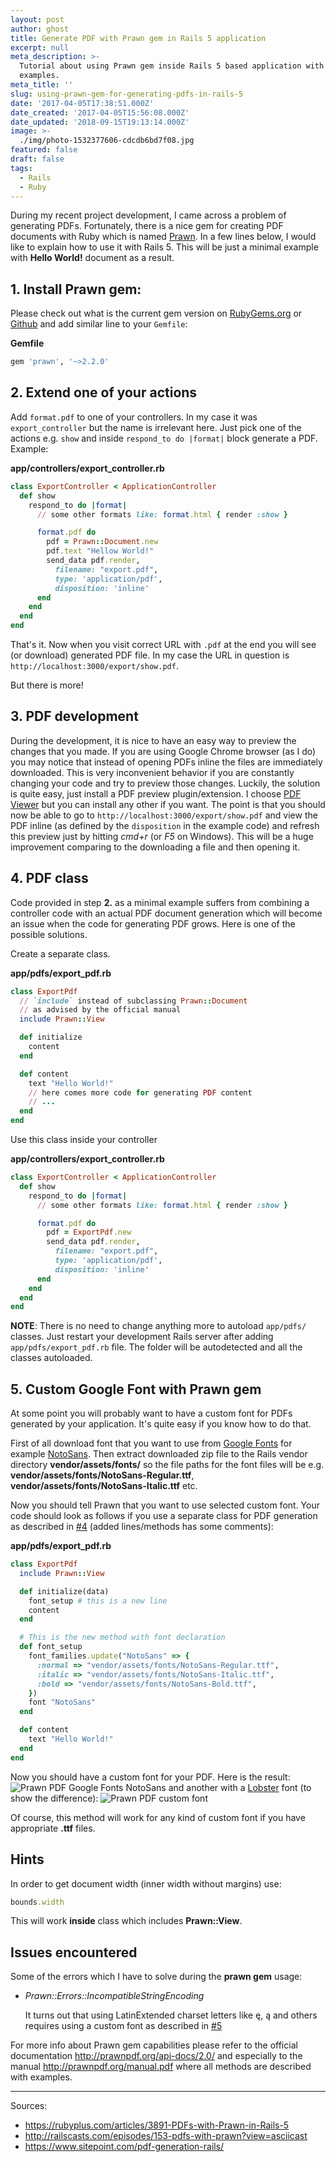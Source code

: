 ```yaml
---
layout: post
author: ghost
title: Generate PDF with Prawn gem in Rails 5 application
excerpt: null
meta_description: >-
  Tutorial about using Prawn gem inside Rails 5 based application with some
  examples.
meta_title: ''
slug: using-prawn-gem-for-generating-pdfs-in-rails-5
date: '2017-04-05T17:38:51.000Z'
date_created: '2017-04-05T15:56:08.000Z'
date_updated: '2018-09-15T19:13:14.000Z'
image: >-
  ./img/photo-1532377606-cdcdb6bd7f08.jpg
featured: false
draft: false
tags:
  - Rails
  - Ruby
---
```

During my recent project development, I came across a problem of generating PDFs. Fortunately, there is a nice gem for creating PDF documents with Ruby which is named [Prawn](https://github.com/prawnpdf/prawn). In a few lines below, I would like to explain how to use it with Rails 5. This will be just a minimal example with **Hello World!** document as a result.

## 1. Install Prawn gem:
Please check out what is the current gem version on [RubyGems.org](https://rubygems.org/gems/prawn) or [Github](https://github.com/prawnpdf/prawn/releases) and add similar line to your `Gemfile`:


<span class="filepath">**Gemfile**</span>
```ruby
gem 'prawn', '~>2.2.0'
```

## 2. Extend one of your actions
Add `format.pdf` to one of your controllers. In my case it was `export_controller` but the name is irrelevant here. Just pick one of the actions e.g. `show` and inside `respond_to do |format|` block generate a PDF. Example:

<span class="filepath">**app/controllers/export_controller.rb**</span>
```ruby
class ExportController < ApplicationController
  def show
    respond_to do |format|
      // some other formats like: format.html { render :show }

      format.pdf do
        pdf = Prawn::Document.new
        pdf.text "Hellow World!"
        send_data pdf.render,
          filename: "export.pdf",
          type: 'application/pdf',
          disposition: 'inline'
      end
    end
  end
end
```
That's it. Now when you visit correct URL with `.pdf` at the end you will see (or download) generated PDF file. In my case the URL in question is `http://localhost:3000/export/show.pdf`.

But there is more!

## 3. PDF development
During the development, it is nice to have an easy way to preview the changes that you made. If you are using Google Chrome browser (as I do) you may notice that instead of opening PDFs inline the files are immediately downloaded. This is very inconvenient behavior if you are constantly changing your code and try to preview those changes.
Luckily, the solution is quite easy, just install a PDF preview plugin/extension. I choose [PDF Viewer](https://chrome.google.com/webstore/detail/pdf-viewer/oemmndcbldboiebfnladdacbdfmadadm?hl=en) but you can install any other if you want. The point is that you should now be able to go to `http://localhost:3000/export/show.pdf` and view the PDF inline (as defined by the `disposition` in the example code) and refresh this preview just by hitting *cmd+r* (or *F5* on Windows).
This will be a huge improvement comparing to the downloading a file and then opening it.

## 4. PDF class
Code provided in step **2.** as a minimal example suffers from combining a controller code with an actual PDF document generation which will become an issue when the code for generating PDF grows. Here is one of the possible solutions.

Create a separate class.

<span class="filepath">**app/pdfs/export_pdf.rb**</span>

```ruby
class ExportPdf
  // `include` instead of subclassing Prawn::Document
  // as advised by the official manual
  include Prawn::View

  def initialize
    content
  end

  def content
    text "Hello World!"
    // here comes more code for generating PDF content
    // ...
  end
end
```

Use this class inside your controller

<span class="filepath">**app/controllers/export_controller.rb**</span>
```ruby
class ExportController < ApplicationController
  def show
    respond_to do |format|
      // some other formats like: format.html { render :show }

      format.pdf do
        pdf = ExportPdf.new
        send_data pdf.render,
          filename: "export.pdf",
          type: 'application/pdf',
          disposition: 'inline'
      end
    end
  end
end
```

**NOTE**: There is no need to change anything more to autoload `app/pdfs/` classes. Just restart your development Rails server after adding `app/pdfs/export_pdf.rb` file. The folder will be autodetected and all the classes autoloaded.

## 5. Custom Google Font with Prawn gem
At some point you will probably want to have a custom font for PDFs generated by your application. It's quite easy if you know how to do that.

First of all download font that you want to use from [Google Fonts](https://fonts.google.com/) for example [NotoSans](https://fonts.google.com/specimen/Noto+Sans). Then extract downloaded zip file to the Rails vendor directory <span class="filepath">**vendor/assets/fonts/**</span>  so the file paths for the font files will be e.g. <span class="filepath">**vendor/assets/fonts/NotoSans-Regular.ttf**</span>, <span class="filepath">**vendor/assets/fonts/NotoSans-Italic.ttf**</span> etc.

Now you should tell Prawn that you want to use selected custom font. Your code should look as follows if you use a separate class for PDF generation as described in [#4](#4pdfclass) (added lines/methods has some comments):

<span class="filepath">**app/pdfs/export_pdf.rb**</span>
```ruby
class ExportPdf
  include Prawn::View

  def initialize(data)
    font_setup # this is a new line
    content
  end

  # This is the new method with font declaration
  def font_setup
    font_families.update("NotoSans" => {
      :normal => "vendor/assets/fonts/NotoSans-Regular.ttf",
      :italic => "vendor/assets/fonts/NotoSans-Italic.ttf",
      :bold => "vendor/assets/fonts/NotoSans-Bold.ttf",
    })
    font "NotoSans"
  end

  def content
    text "Hello World!"
  end
end
```

Now you should have a custom font for your PDF. Here is the result:
![Prawn PDF Google Fonts NotoSans](./img/prawn-pdf-custom-font-1.png)
and another with a [Lobster](https://fonts.google.com/specimen/Lobster) font (to show the difference):
![Prawn PDF custom font](./img/prawn-pdf-custom-lobster-font-1.png)

Of course, this method will work for any kind of custom font if you have appropriate **.ttf** files.

## Hints
In order to get document width (inner width without margins) use:
```ruby
bounds.width
```
This will work **inside** class which includes **Prawn::View**.

## Issues encountered
Some of the errors which I have to solve during the **prawn gem** usage:

- *Prawn::Errors::IncompatibleStringEncoding*

  It turns out that using LatinExtended charset letters like ę, ą and others requires using a custom font as described in [#5](#5customgooglefontwithprawngem)


For more info about Prawn gem capabilities please refer to the official documentation http://prawnpdf.org/api-docs/2.0/ and especially to the manual http://prawnpdf.org/manual.pdf where all methods are described with examples.

---
Sources:

- https://rubyplus.com/articles/3891-PDFs-with-Prawn-in-Rails-5
- http://railscasts.com/episodes/153-pdfs-with-prawn?view=asciicast
- https://www.sitepoint.com/pdf-generation-rails/
